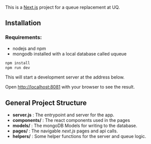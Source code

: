 This is a [Next.js](https://nextjs.org/) project for a queue replacement at UQ.

## Installation

### Requirements:
- nodejs and npm
- mongodb installed with a local database called uqueue

```bash
npm install 
npm run dev
```
This will start a development server at the address below.

Open [http://localhost:8081](http://localhost:8081) with your browser to see the result.

## General Project Structure
- __server.js__ : The entrypoint and server for the app.
- __components/__ : The react components used in the pages
- __models/__ : The mongoDB Models for writing to the database.
- __pages/__ : The navigable _next.js_ pages and api calls.
- __helpers/__ : Some helper functions for the server and queue logic.
